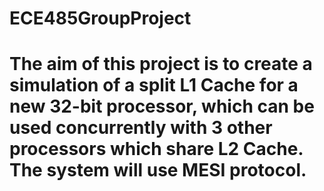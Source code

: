 # ECE485GroupProject

<H1>The aim of this project is to create a simulation of a split L1 Cache for a new 32-bit processor, which can be used concurrently with 3 other processors which share L2 Cache. The system will use MESI protocol.</H1>